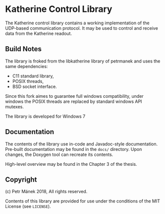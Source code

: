 Katherine Control Library
=========================

The Katherine control library contains a working implementation of the UDP-based communication protocol.
It may be used to control and receive data from the Katherine readout.


## Build Notes

The library is froked from the libkatherine library of petrmanek and uses the same dependencies:

 - C11 standard library,
 - POSIX threads,
 - BSD socket interface.
 
 Since this fork aimes to guarantee full windows compatibility, under windows the POSIX threads are replaced by standard windows   API mutexes.

 The library is developed for Windows 7


## Documentation

The contents of the library use in-code and Javadoc-style documentation.
Pre-built documentation may be found in the `docs/` directory. Upon changes, the Doxygen tool can recreate its contents.

High-level overview may be found in the Chapter 3 of the thesis.


## Copyright

(c) Petr Mánek 2018, All rights reserved.

Contents of this library are provided for use under the conditions of the MIT License (see `LICENSE`).

